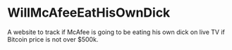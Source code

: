 # WillMcAfeeEatHisOwnDick
A website to track if McAfee is going to be eating his own dick on live TV if Bitcoin price is not over $500k.
